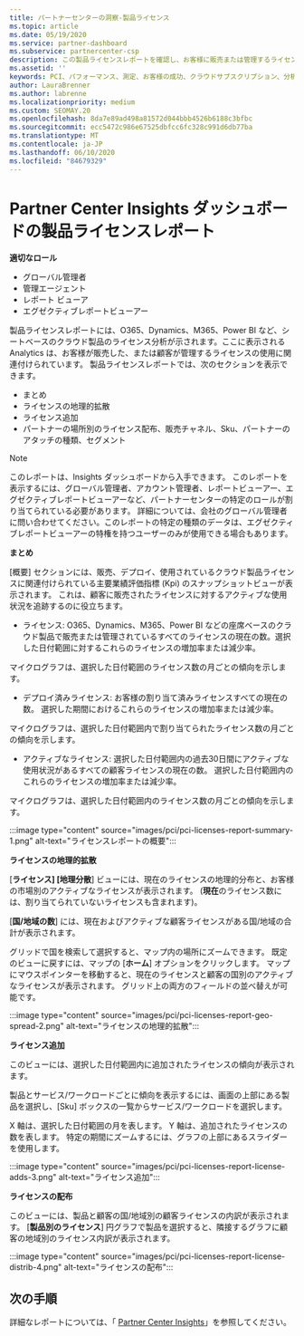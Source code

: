```yaml
---
title: パートナーセンターの洞察-製品ライセンス
ms.topic: article
ms.date: 05/19/2020
ms.service: partner-dashboard
ms.subservice: partnercenter-csp
description: この製品ライセンスレポートを確認し、お客様に販売または管理するライセンス (またはシートベース) のクラウド製品を改善する方法をご確認ください。
ms.assetid: ''
keywords: PCI、パフォーマンス、測定、お客様の成功、クラウドサブスクリプション、分析、レポート
author: LauraBrenner
ms.author: labrenne
ms.localizationpriority: medium
ms.custom: SEOMAY.20
ms.openlocfilehash: 8da7e89ad498a81572d044bbb4526b6188c3bfbc
ms.sourcegitcommit: ecc5472c986e67525dbfcc6fc328c991d6db77ba
ms.translationtype: MT
ms.contentlocale: ja-JP
ms.lasthandoff: 06/10/2020
ms.locfileid: "84679329"
---
```

# <a name="product-licenses-report-in-the-partner-center-insights-dashboard"></a>Partner Center Insights ダッシュボードの製品ライセンスレポート

**適切なロール**
- グローバル管理者
- 管理エージェント
- レポート ビューア
- エグゼクティブレポートビューアー

製品ライセンスレポートには、O365、Dynamics、M365、Power BI など、シートベースのクラウド製品のライセンス分析が示されます。ここに表示される Analytics は、お客様が販売した、または顧客が管理するライセンスの使用に関連付けられています。 製品ライセンスレポートでは、次のセクションを表示できます。

- まとめ
- ライセンスの地理的拡散
- ライセンス追加
- パートナーの場所別のライセンス配布、販売チャネル、Sku、パートナーのアタッチの種類、セグメント

 > [!NOTE]
 > このレポートは、Insights ダッシュボードから入手できます。 このレポートを表示するには、グローバル管理者、アカウント管理者、レポートビューアー、エグゼクティブレポートビューアーなど、パートナーセンターの特定のロールが割り当てられている必要があります。 詳細については、会社のグローバル管理者に問い合わせてください。このレポートの特定の種類のデータは、エグゼクティブレポートビューアーの特権を持つユーザーのみが使用できる場合もあります。

**まとめ**

[概要] セクションには、販売、デプロイ、使用されているクラウド製品ライセンスに関連付けられている主要業績評価指標 (Kpi) のスナップショットビューが表示されます。 これは、顧客に販売されたライセンスに対するアクティブな使用状況を追跡するのに役立ちます。

- ライセンス: O365、Dynamics、M365、Power BI などの座席ベースのクラウド製品で販売または管理されているすべてのライセンスの現在の数。選択した日付範囲に対するこれらのライセンスの増加率または減少率。

マイクログラフは、選択した日付範囲のライセンス数の月ごとの傾向を示します。

- デプロイ済みライセンス: お客様の割り当て済みライセンスすべての現在の数。
選択した期間におけるこれらのライセンスの増加率または減少率。

マイクログラフは、選択した日付範囲内で割り当てられたライセンス数の月ごとの傾向を示します。

- アクティブなライセンス: 選択した日付範囲内の過去30日間にアクティブな使用状況があるすべての顧客ライセンスの現在の数。
選択した日付範囲内のこれらのライセンスの増加率または減少率。

マイクログラフは、選択した日付範囲内のライセンス数の月ごとの傾向を示します。

:::image type="content" source="images/pci/pci-licenses-report-summary-1.png" alt-text="ライセンスレポートの概要":::

**ライセンスの地理的拡散**

[**ライセンス] [地理分散**] ビューには、現在のライセンスの地理的分布と、お客様の市場別のアクティブなライセンスが表示されます。 (**現在**のライセンス数には、割り当てられていないライセンスも含まれます)。

[**国/地域の数**] には、現在およびアクティブな顧客ライセンスがある国/地域の合計が表示されます。

グリッドで国を検索して選択すると、マップ内の場所にズームできます。 既定のビューに戻すには、マップの [**ホーム**] オプションをクリックします。 マップにマウスポインターを移動すると、現在のライセンスと顧客の国別のアクティブなライセンスが表示されます。 グリッド上の両方のフィールドの並べ替えが可能です。

:::image type="content" source="images/pci/pci-licenses-report-geo-spread-2.png" alt-text="ライセンスの地理的拡散":::

**ライセンス追加**

このビューには、選択した日付範囲内に追加されたライセンスの傾向が表示されます。 

製品とサービス/ワークロードごとに傾向を表示するには、画面の上部にある製品を選択し、[Sku] ボックスの一覧からサービス/ワークロードを選択します。

X 軸は、選択した日付範囲の月を表します。 Y 軸は、追加されたライセンスの数を表します。 特定の期間にズームするには、グラフの上部にあるスライダーを使用します。

:::image type="content" source="images/pci/pci-licenses-report-license-adds-3.png" alt-text="ライセンス追加":::

**ライセンスの配布**

このビューには、製品と顧客の国/地域別の顧客ライセンスの内訳が表示されます。 [**製品別のライセンス**] 円グラフで製品を選択すると、隣接するグラフに顧客の地域別のライセンス内訳が表示されます。

:::image type="content" source="images/pci/pci-licenses-report-license-distrib-4.png" alt-text="ライセンスの配布":::

## <a name="next-steps"></a>次の手順

詳細なレポートについては、「 [Partner Center Insights](partner-center-insights.md)」を参照してください。
